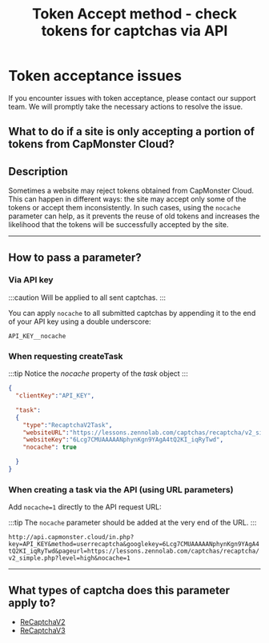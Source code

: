 ﻿---
sidebar_position: 7
sidebar_label: Token acceptance issues
title: "Token Accept method - check tokens for captchas via API"
description: "If you have problems accepting the token, please contact our support team. If you are having problems accepting the token, please contact our support team. We will promptly take the necessary steps to resolve the issue."
---

# Token acceptance issues

If you encounter issues with token acceptance, please contact our support team. We will promptly take the necessary actions to resolve the issue.

## What to do if a site is only accepting a portion of tokens from CapMonster Cloud?

## Description

Sometimes a website may reject tokens obtained from CapMonster Cloud. This can happen in different ways: the site may accept only some of the tokens or accept them inconsistently. In such cases, using the `nocache` parameter can help, as it prevents the reuse of old tokens and increases the likelihood that the tokens will be successfully accepted by the site.

---

## How to pass a parameter?

### Via API key

:::caution
Will be applied to all sent captchas.
:::

You can apply `nocache` to all submitted captchas by appending it to the end of your API key using a double underscore:

`API_KEY__nocache`

### When requesting createTask

:::tip
Notice the *nocache* property of the *task* object
:::

```json
{
  "clientKey":"API_KEY",

  "task": 
  {
    "type":"RecaptchaV2Task",
    "websiteURL":"https://lessons.zennolab.com/captchas/recaptcha/v2_simple.php?level=high",
    "websiteKey":"6Lcg7CMUAAAAANphynKgn9YAgA4tQ2KI_iqRyTwd",
    "nocache": true

  }
}
```

### When creating a task via the API (using URL parameters)

Add `nocache=1` directly to the API request URL:

:::tip
The `nocache` parameter should be added at the very end of the URL.
:::

`http://api.capmonster.cloud/in.php?key=API_KEY&method=userrecaptcha&googlekey=6Lcg7CMUAAAAANphynKgn9YAgA4tQ2KI_iqRyTwd&pageurl=https://lessons.zennolab.com/captchas/recaptcha/v2_simple.php?level=high&nocache=1`

---

## What types of captcha does this parameter apply to?

- [ReCaptchaV2](../captchas/no-captcha-task.mdx)
- [ReCaptchaV3](../captchas/recaptcha-v3-task.mdx)
<!-- - HCaptcha --> 